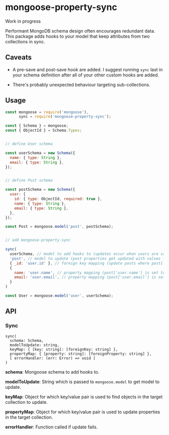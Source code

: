 # mongoose-property-sync

Work in progress

Performant MongoDB schema design often encourages redundant data. This package adds hooks to your model that keep attributes from two collections in sync.

## Caveats

- A pre-save and post-save hook are added. I suggest running `sync` last in your schema definition after all of your other custom hooks are added.

- There's probably unexpected behaviour targeting sub-collections.

## Usage

```javascript
const mongoose = require('mongoose'),
      sync = require('mongoose-property-sync');

const { Schema } = mongoose;
const { ObjectId } = Schema.Types;


// define User schema

const userSchema = new Schema({
  name: { type: String },
  email: { type: String },
});


// define Post schema

const postSchema = new Schema({
  user: {
    id: { type: ObjectId, required: true },
    name: { type: String },
    email: { type: String },
  },
});

const Post = mongoose.model('post', postSchema);


// add mongoose-property-sync

sync(
  userSchema, // model to add hooks to (updates occur when users are saved)
  'post', // model to update (post properties get updated with values from a user)
  { _id: 'user.id' }, // foreign key mapping (update posts where post['user.id'] == user['_id'])
  {
    name: 'user.name', // property mapping (post['user.name'] is set to user['name'])
    email: 'user.email', // property mapping (post['user.email'] is set to user['email'])
  }
)

const User = mongoose.model('user', userSchema);
```

## API

### Sync

```
sync(
  schema: Schema,
  modelToUpdate: string,
  keyMap: { [key: string]: [foreignKey: string] },
  propertyMap: { [property: string]: [foreignProperty: string] },
  [ errorHandler: (err: Error) => void ]
)
```

**schema**: Mongoose schema to add hooks to.

**modelToUpdate**: String which is passed to `mongoose.model` to get model to update.

**keyMap**: Object for which key/value pair is used to find objects in the target collection to update.

**propertyMap**: Object for which key/value pair is used to update properties in the target collection.

**errorHandler**: Function called if update fails.

